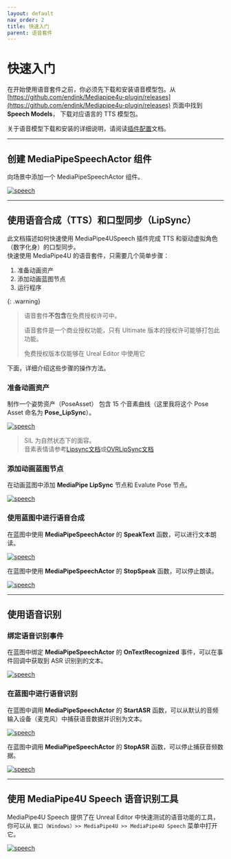 ```yaml
---
layout: default
nav_order: 2
title: 快速入门
parent: 语音套件
---
```


# 快速入门

在开始使用语音套件之前，你必须先下载和安装语音模型包。从 [https://github.com/endink/Mediapipe4u-plugin/releases](https://github.com/endink/Mediapipe4u-plugin/releases) 页面中找到 **Speech Models**， 下载对应语言的 TTS 模型包。



关于语音模型下载和安装的详细说明，请阅读[插件配置](./config.md)文档。   

--- 

## 创建 MediaPipeSpeechActor 组件

向场景中添加一个 MediaPipeSpeechActor 组件。

[![speech](./images/qs_outline_speech_actor.jpg "speech")](./images/qs_outline_speech_actor.jpg)

---

## 使用语音合成（TTS）和口型同步（LipSync）

此文档描述如何快速使用 MediaPipe4USpeech 插件完成 TTS 和驱动虚拟角色（数字化身）的口型同步。  
快速使用 MediaPipe4U 的语音套件，只需要几个简单步骤：

1. 准备动画资产
2. 添加动画蓝图节点
3. 运行程序

{: .warning}
> 语音套件**不包含**在免费授权许可中。
> 
> 语音套件是一个商业授权功能，只有 Ultimate 版本的授权许可能够打包此功能。   
> 
> 免费授权版本仅能够在 Ureal Editor 中使用它


下面，详细介绍这些步骤的操作方法。


### 准备动画资产

制作一个姿势资产（PoseAsset） 包含 15 个音素曲线（这里我将这个 Pose Asset 命名为 **Pose_LipSync**）。

[![speech](./images/qs_pose_asset.jpg "speech")](./images/qs_pose_asset.jpg)

> SIL 为自然状态下的面容。   
> 音素表情请参考[Lipsync文档](./lipsync.md)或[OVRLipSync文档](https://developer.oculus.com/documentation/unreal/audio-ovrlipsync-viseme-reference)


### 添加动画蓝图节点

在动画蓝图中添加 **MediaPipe LipSync** 节点和 Evalute Pose 节点。

[![speech](./images/lip_sync_anim_blueprint.jpg "speech")](./images/lip_sync_anim_blueprint.jpg)

### 使用蓝图中进行语音合成

在蓝图中使用 **MediaPipeSpeechActor** 的 **SpeakText** 函数，可以进行文本朗读。

[![speech](./images/qs_bp_speck_text.jpg "speech")](./images/qs_bp_speck_text.jpg)


在蓝图中使用 **MediaPipeSpeechActor** 的 **StopSpeak** 函数，可以停止朗读。

[![speech](./images/qs_bp_speck_text.jpg "speech")](./images/qs_bp_speck_text.jpg)

---   


## 使用语音识别

### 绑定语音识别事件

在蓝图中绑定 **MediaPipeSpeechActor** 的 **OnTextRecognized** 事件，可以在事件回调中获取到 ASR 识别到的文本。

[![speech](./images/bind_asr_recognized_event.jpg "speech")](./images/bind_asr_recognized_event.jpg)  

### 在蓝图中进行语音识别

在蓝图中调用 **MediaPipeSpeechActor** 的 **StartASR** 函数，可以从默认的音频输入设备（麦克风）中捕获语音数据并识别为文本。   

[![speech](./images/start_asr.jpg "speech")](./images/start_asr.jpg)

在蓝图中调用 **MediaPipeSpeechActor** 的 **StopASR** 函数，可以停止捕获音频数据。   

[![speech](./images/stop_asr.jpg "speech")](./images/stop_asr.jpg)

---   

## 使用 MediaPipe4U Speech 语音识别工具

MediaPipe4U Speech 提供了在 Unreal Editor 中快速测试的语音功能的工具，你可以从 `窗口（Windows）>> MediaPipe4U >> MediaPipe4U Speech` 菜单中打开它。

[![speech](./images/qs_speech_tools.jpg "speech")](./images/qs_speech_tools.jpg)